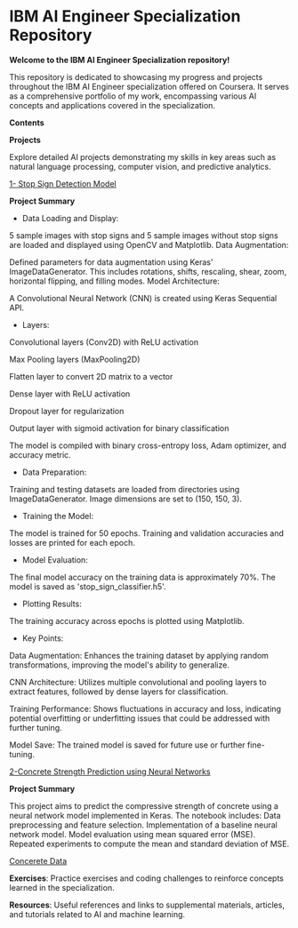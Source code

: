 # IBM AI Engineer Specialization Repository


**Welcome to the IBM AI Engineer Specialization repository!**

This repository is dedicated to showcasing my progress and projects throughout the IBM AI Engineer specialization offered on Coursera. It serves as a comprehensive portfolio of my work, encompassing various AI concepts and applications covered in the specialization.

**Contents**

**Projects**

Explore detailed AI projects demonstrating my skills in key areas such as natural language processing, computer vision, and predictive analytics.

[1- Stop Sign Detection Model]()

**Project Summary**

- Data Loading and Display:

5 sample images with stop signs and 5 sample images without stop signs are loaded and displayed using OpenCV and Matplotlib.
Data Augmentation:

Defined parameters for data augmentation using Keras' ImageDataGenerator. This includes rotations, shifts, rescaling, shear, zoom, horizontal flipping, and filling modes.
Model Architecture:

A Convolutional Neural Network (CNN) is created using Keras Sequential API.

- Layers:

Convolutional layers (Conv2D) with ReLU activation

Max Pooling layers (MaxPooling2D)

Flatten layer to convert 2D matrix to a vector

Dense layer with ReLU activation

Dropout layer for regularization

Output layer with sigmoid activation for binary classification

The model is compiled with binary cross-entropy loss, Adam optimizer, and accuracy metric.

- Data Preparation:

Training and testing datasets are loaded from directories using ImageDataGenerator.
Image dimensions are set to (150, 150, 3).

- Training the Model:

The model is trained for 50 epochs.
Training and validation accuracies and losses are printed for each epoch.

- Model Evaluation:

The final model accuracy on the training data is approximately 70%.
The model is saved as 'stop_sign_classifier.h5'.

- Plotting Results:

The training accuracy across epochs is plotted using Matplotlib.

- Key Points:
  
Data Augmentation: Enhances the training dataset by applying random transformations, improving the model's ability to generalize.

CNN Architecture: Utilizes multiple convolutional and pooling layers to extract features, followed by dense layers for classification.

Training Performance: Shows fluctuations in accuracy and loss, indicating potential overfitting or underfitting issues that could be addressed with further tuning.

Model Save: The trained model is saved for future use or further fine-tuning.

[2-Concrete Strength Prediction using Neural Networks](https://github.com/RinDataz/IBM-AI-Engineer-/blob/main/02-Introduction%20to%20Deep%20Learning%20%26%20Neural%20Networks%20with%20Keras/Concrete%20Strength%20Prediction%20using%20Neural%20Networks.ipynb)

**Project Summary** 

This project aims to predict the compressive strength of concrete using a neural network model implemented in Keras. The notebook includes:
Data preprocessing and feature selection.
Implementation of a baseline neural network model.
Model evaluation using mean squared error (MSE).
Repeated experiments to compute the mean and standard deviation of MSE.

[Concerete Data](https://github.com/RinDataz/IBM-AI-Engineer-/blob/main/02-Introduction%20to%20Deep%20Learning%20%26%20Neural%20Networks%20with%20Keras/concrete_data.csv)

**Exercises**: Practice exercises and coding challenges to reinforce concepts learned in the specialization.

**Resources**: Useful references and links to supplemental materials, articles, and tutorials related to AI and machine learning.
